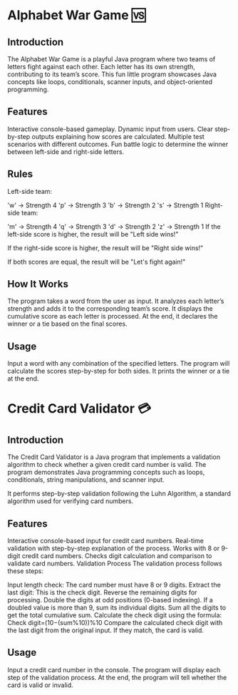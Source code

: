 <h1>Alphabet War Game 🆚</h1>

<h2>Introduction</h2>
The Alphabet War Game is a playful Java program where two teams of letters fight against each other. Each letter has its own strength, contributing to its team’s score. This fun little program showcases Java concepts like loops, conditionals, scanner inputs, and object-oriented programming.

<h2>Features</h2>
Interactive console-based gameplay.
Dynamic input from users.
Clear step-by-step outputs explaining how scores are calculated.
Multiple test scenarios with different outcomes.
Fun battle logic to determine the winner between left-side and right-side letters.
<h2>Rules</h2>
Left-side team:

'w' → Strength 4
'p' → Strength 3
'b' → Strength 2
's' → Strength 1
Right-side team:

'm' → Strength 4
'q' → Strength 3
'd' → Strength 2
'z' → Strength 1
If the left-side score is higher, the result will be "Left side wins!"

If the right-side score is higher, the result will be "Right side wins!"

If both scores are equal, the result will be "Let's fight again!"

<h2>How It Works</h2>
The program takes a word from the user as input.
It analyzes each letter’s strength and adds it to the corresponding team’s score.
It displays the cumulative score as each letter is processed.
At the end, it declares the winner or a tie based on the final scores.
<h2>Usage</h2>
Input a word with any combination of the specified letters.
The program will calculate the scores step-by-step for both sides.
It prints the winner or a tie at the end.


<h1>Credit Card Validator 💳</h1>

<h2>Introduction</h2>
The Credit Card Validator is a Java program that implements a validation algorithm to check whether a given credit card number is valid. The program demonstrates Java programming concepts such as loops, conditionals, string manipulations, and scanner input.

It performs step-by-step validation following the Luhn Algorithm, a standard algorithm used for verifying card numbers.

<h2>Features</h2>
Interactive console-based input for credit card numbers.
Real-time validation with step-by-step explanation of the process.
Works with 8 or 9-digit credit card numbers.
Checks digit calculation and comparison to validate card numbers.
Validation Process
The validation process follows these steps:

Input length check: The card number must have 8 or 9 digits.
Extract the last digit: This is the check digit.
Reverse the remaining digits for processing.
Double the digits at odd positions (0-based indexing). If a doubled value is more than 9, sum its individual digits.
Sum all the digits to get the total cumulative sum.
Calculate the check digit using the formula:
Check digit=(10−(sum%10))%10
Compare the calculated check digit with the last digit from the original input. If they match, the card is valid.

<h2>Usage</h2>
Input a credit card number in the console.
The program will display each step of the validation process.
At the end, the program will tell whether the card is valid or invalid.
